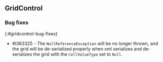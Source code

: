 ## GridControl

### Bug fixes
{:#gridcontrol-bug-fixes}

* \#I363325 - The `NullReferenceException` will be no longer thrown, and the grid will be de-serialized properly when xml serializes and de-serializes the grid with the `CellValueType` set to `Null`.